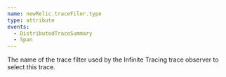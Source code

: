 ```yaml
---
name: newRelic.traceFiler.type
type: attribute
events:
  - DistributedTraceSummary
  - Span
---
```


The name of the trace filter used by the Infinite Tracing trace observer to select this trace.